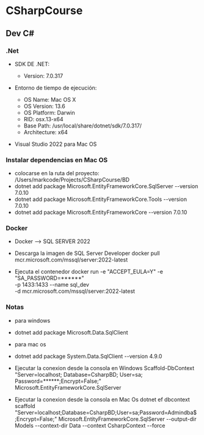 # CSharpCourse

## Dev C#


### .Net
* SDK DE .NET: 
	- Version: 7.0.317

* Entorno de tiempo de ejecución:
  - OS Name:     Mac OS X
  - OS Version:  13.6
  - OS Platform: Darwin
  - RID:         osx.13-x64
  - Base Path:   /usr/local/share/dotnet/sdk/7.0.317/
  - Architecture: x64

* Visual Studio 2022 para Mac OS

### Instalar dependencias en Mac OS
 * colocarse en la ruta del proyecto: /Users/markcode/Projects/CSharpCourse/BD
 * dotnet add package Microsoft.EntityFrameworkCore.SqlServer --version 7.0.10
 * dotnet add package Microsoft.EntityFrameworkCore.Tools --version 7.0.10
 * dotnet add package Microsoft.EntityFrameworkCore --version 7.0.10

### Docker
- Docker —> SQL SERVER 2022

* Descarga la imagen de SQL Server Developer
  docker pull mcr.microsoft.com/mssql/server:2022-latest

* Ejecuta el contenedor
docker run -e "ACCEPT_EULA=Y" -e "SA_PASSWORD=******" \
-p 1433:1433 --name sql_dev \
-d mcr.microsoft.com/mssql/server:2022-latest


### Notas

- para windows
* dotnet add package Microsoft.Data.SqlClient 

- para mac os
* dotnet add package System.Data.SqlClient --version 4.9.0

* Ejecutar la conexion desde la consola en Windows
Scaffold-DbContext "Server=localhost; Database=CsharpBD; User=sa; Password=******;Encrypt=False;" Microsoft.EntityFrameworkCore.SqlServer

* Ejecutar la conexion desde la consola en Mac Os
dotnet ef dbcontext scaffold "Server=localhost;Database=CsharpBD;User=sa;Password=Admindba\$;Encrypt=False;" Microsoft.EntityFrameworkCore.SqlServer --output-dir Models --context-dir Data --context CsharpContext --force





